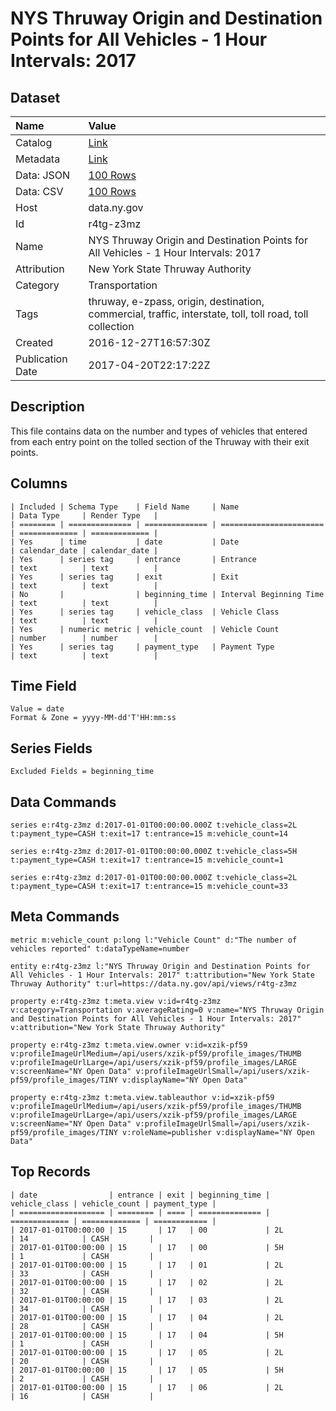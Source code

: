 # NYS Thruway Origin and Destination Points for All Vehicles - 1 Hour Intervals: 2017

## Dataset

| Name | Value |
| :--- | :---- |
| Catalog | [Link](https://catalog.data.gov/dataset/nys-thruway-origin-and-destination-points-for-all-vehicles-1-hour-intervals-2017) |
| Metadata | [Link](https://data.ny.gov/api/views/r4tg-z3mz) |
| Data: JSON | [100 Rows](https://data.ny.gov/api/views/r4tg-z3mz/rows.json?max_rows=100) |
| Data: CSV | [100 Rows](https://data.ny.gov/api/views/r4tg-z3mz/rows.csv?max_rows=100) |
| Host | data.ny.gov |
| Id | r4tg-z3mz |
| Name | NYS Thruway Origin and Destination Points for All Vehicles - 1 Hour Intervals: 2017 |
| Attribution | New York State Thruway Authority |
| Category | Transportation |
| Tags | thruway, e-zpass, origin, destination, commercial, traffic, interstate, toll, toll road, toll collection |
| Created | 2016-12-27T16:57:30Z |
| Publication Date | 2017-04-20T22:17:22Z |

## Description

This file contains data on the number and types of vehicles that entered from each entry point on the tolled section of the Thruway with their exit points.

## Columns

```ls
| Included | Schema Type    | Field Name     | Name                    | Data Type     | Render Type   |
| ======== | ============== | ============== | ======================= | ============= | ============= |
| Yes      | time           | date           | Date                    | calendar_date | calendar_date |
| Yes      | series tag     | entrance       | Entrance                | text          | text          |
| Yes      | series tag     | exit           | Exit                    | text          | text          |
| No       |                | beginning_time | Interval Beginning Time | text          | text          |
| Yes      | series tag     | vehicle_class  | Vehicle Class           | text          | text          |
| Yes      | numeric metric | vehicle_count  | Vehicle Count           | number        | number        |
| Yes      | series tag     | payment_type   | Payment Type            | text          | text          |
```

## Time Field

```ls
Value = date
Format & Zone = yyyy-MM-dd'T'HH:mm:ss
```

## Series Fields

```ls
Excluded Fields = beginning_time
```

## Data Commands

```ls
series e:r4tg-z3mz d:2017-01-01T00:00:00.000Z t:vehicle_class=2L t:payment_type=CASH t:exit=17 t:entrance=15 m:vehicle_count=14

series e:r4tg-z3mz d:2017-01-01T00:00:00.000Z t:vehicle_class=5H t:payment_type=CASH t:exit=17 t:entrance=15 m:vehicle_count=1

series e:r4tg-z3mz d:2017-01-01T00:00:00.000Z t:vehicle_class=2L t:payment_type=CASH t:exit=17 t:entrance=15 m:vehicle_count=33
```

## Meta Commands

```ls
metric m:vehicle_count p:long l:"Vehicle Count" d:"The number of vehicles reported" t:dataTypeName=number

entity e:r4tg-z3mz l:"NYS Thruway Origin and Destination Points for All Vehicles - 1 Hour Intervals: 2017" t:attribution="New York State Thruway Authority" t:url=https://data.ny.gov/api/views/r4tg-z3mz

property e:r4tg-z3mz t:meta.view v:id=r4tg-z3mz v:category=Transportation v:averageRating=0 v:name="NYS Thruway Origin and Destination Points for All Vehicles - 1 Hour Intervals: 2017" v:attribution="New York State Thruway Authority"

property e:r4tg-z3mz t:meta.view.owner v:id=xzik-pf59 v:profileImageUrlMedium=/api/users/xzik-pf59/profile_images/THUMB v:profileImageUrlLarge=/api/users/xzik-pf59/profile_images/LARGE v:screenName="NY Open Data" v:profileImageUrlSmall=/api/users/xzik-pf59/profile_images/TINY v:displayName="NY Open Data"

property e:r4tg-z3mz t:meta.view.tableauthor v:id=xzik-pf59 v:profileImageUrlMedium=/api/users/xzik-pf59/profile_images/THUMB v:profileImageUrlLarge=/api/users/xzik-pf59/profile_images/LARGE v:screenName="NY Open Data" v:profileImageUrlSmall=/api/users/xzik-pf59/profile_images/TINY v:roleName=publisher v:displayName="NY Open Data"
```

## Top Records

```ls
| date                | entrance | exit | beginning_time | vehicle_class | vehicle_count | payment_type | 
| =================== | ======== | ==== | ============== | ============= | ============= | ============ | 
| 2017-01-01T00:00:00 | 15       | 17   | 00             | 2L            | 14            | CASH         | 
| 2017-01-01T00:00:00 | 15       | 17   | 00             | 5H            | 1             | CASH         | 
| 2017-01-01T00:00:00 | 15       | 17   | 01             | 2L            | 33            | CASH         | 
| 2017-01-01T00:00:00 | 15       | 17   | 02             | 2L            | 32            | CASH         | 
| 2017-01-01T00:00:00 | 15       | 17   | 03             | 2L            | 34            | CASH         | 
| 2017-01-01T00:00:00 | 15       | 17   | 04             | 2L            | 28            | CASH         | 
| 2017-01-01T00:00:00 | 15       | 17   | 04             | 5H            | 1             | CASH         | 
| 2017-01-01T00:00:00 | 15       | 17   | 05             | 2L            | 20            | CASH         | 
| 2017-01-01T00:00:00 | 15       | 17   | 05             | 5H            | 2             | CASH         | 
| 2017-01-01T00:00:00 | 15       | 17   | 06             | 2L            | 16            | CASH         | 
```